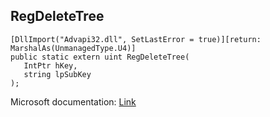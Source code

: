 ## RegDeleteTree

```
[DllImport("Advapi32.dll", SetLastError = true)][return: MarshalAs(UnmanagedType.U4)]
public static extern uint RegDeleteTree(
   IntPtr hKey,
   string lpSubKey
);
```

Microsoft documentation: [Link](https://docs.microsoft.com/en-us/windows/win32/api/winreg/nf-winreg-regdeletetreea)
